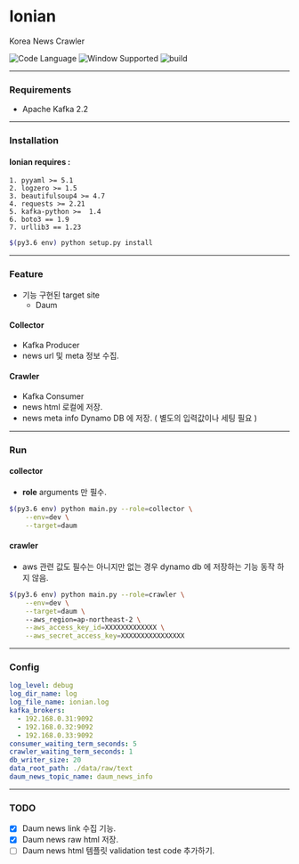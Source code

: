 
# **Ionian**
Korea News Crawler

![Code Language](https://img.shields.io/badge/python-3.6-blue.svg) ![Window Supported](https://img.shields.io/badge/windows-not%20supported-red.svg) ![build](https://img.shields.io/circleci/token/YOURTOKEN/project/github/RedSparr0w/node-csgo-parser/master.svg)
   
___
### **Requirements**

- Apache Kafka 2.2

___
### **Installation**
    
#### Ionian requires :
    1. pyyaml >= 5.1
    2. logzero >= 1.5
    3. beautifulsoup4 >= 4.7
    4. requests >= 2.21
    5. kafka-python >=  1.4
    6. boto3 == 1.9
    7. urllib3 == 1.23
   
 ```bash
$(py3.6 env) python setup.py install 
``` 
___
### **Feature**
- 기능 구현된 target site
    - Daum
    
#### Collector
- Kafka Producer
- news url 및 meta 정보 수집.

#### Crawler
- Kafka Consumer
- news html 로컬에 저장.
- news meta info Dynamo DB 에 저장. 
  ( 별도의 입력값이나 세팅 필요 )
      
___
### **Run**
#### collector
- **role** arguments 만 필수.
```bash
$(py3.6 env) python main.py --role=collector \
    --env=dev \
    --target=daum
```

#### crawler
- aws 관련 값도 필수는 아니지만 없는 경우 dynamo db 에 저장하는 기능 동작 하지 않음.
```bash
$(py3.6 env) python main.py --role=crawler \
    --env=dev \
    --target=daum \ 
    --aws_region=ap-northeast-2 \
    --aws_access_key_id=XXXXXXXXXXXXX \
    --aws_secret_access_key=XXXXXXXXXXXXXXXX
```
___
### **Config**
```yaml
log_level: debug
log_dir_name: log
log_file_name: ionian.log
kafka_brokers:
  - 192.168.0.31:9092
  - 192.168.0.32:9092
  - 192.168.0.33:9092
consumer_waiting_term_seconds: 5
crawler_waiting_term_seconds: 1
db_writer_size: 20
data_root_path: ./data/raw/text
daum_news_topic_name: daum_news_info
```

___

### **TODO**
- [X] Daum news link 수집 기능.
- [X] Daum news raw html 저장.
- [ ] Daum news html 템플릿 validation test code 추가하기.